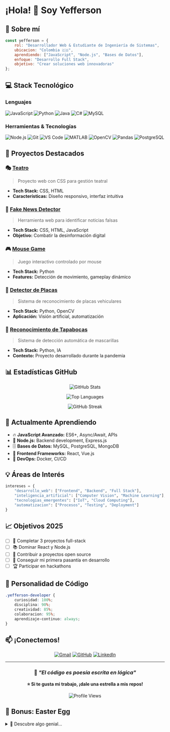 # ¡Hola! 👋 Soy Yefferson

## 🚀 Sobre mí

```javascript
const yefferson = {
    rol: "Desarrollador Web & Estudiante de Ingeniería de Sistemas",
    ubicacion: "Colombia 🇨🇴",
    aprendiendo: ["JavaScript", "Node.js", "Bases de Datos"],
    enfoque: "Desarrollo Full Stack",
    objetivo: "Crear soluciones web innovadoras"
};
```

## 💻 Stack Tecnológico

### Lenguajes
![JavaScript](https://img.shields.io/badge/-JavaScript-F7DF1E?style=flat-square&logo=javascript&logoColor=black)
![Python](https://img.shields.io/badge/-Python-3776AB?style=flat-square&logo=python&logoColor=white)
![Java](https://img.shields.io/badge/-Java-007396?style=flat-square&logo=java&logoColor=white)
![C#](https://img.shields.io/badge/-C%23-239120?style=flat-square&logo=c-sharp&logoColor=white)
![MySQL](https://img.shields.io/badge/-MySQL-4479A1?style=flat-square&logo=mysql&logoColor=white)

### Herramientas & Tecnologías
![Node.js](https://img.shields.io/badge/-Node.js-339933?style=flat-square&logo=node.js&logoColor=white)
![Git](https://img.shields.io/badge/-Git-F05032?style=flat-square&logo=git&logoColor=white)
![VS Code](https://img.shields.io/badge/-VS%20Code-007ACC?style=flat-square&logo=visual-studio-code&logoColor=white)
![MATLAB](https://img.shields.io/badge/-MATLAB-0076A8?style=flat-square&logo=mathworks&logoColor=white)
![OpenCV](https://img.shields.io/badge/-OpenCV-5C3EE8?style=flat-square&logo=opencv&logoColor=white)
![Pandas](https://img.shields.io/badge/-Pandas-150458?style=flat-square&logo=pandas&logoColor=white)
![PostgreSQL](https://img.shields.io/badge/-PostgreSQL-336791?style=flat-square&logo=postgresql&logoColor=white)

## 🎯 Proyectos Destacados

### 🎭 [Teatro](https://github.com/YefferKing/teatro)
> Proyecto web con CSS para gestión teatral
- **Tech Stack:** CSS, HTML
- **Características:** Diseño responsivo, interfaz intuitiva

### 📰 [Fake News Detector](https://github.com/YefferKing/fake-news)
> Herramienta web para identificar noticias falsas
- **Tech Stack:** CSS, HTML, JavaScript
- **Objetivo:** Combatir la desinformación digital

### 🎮 [Mouse Game](https://github.com/YefferKing/mouse_game)
> Juego interactivo controlado por mouse
- **Tech Stack:** Python
- **Features:** Detección de movimiento, gameplay dinámico

### 🚗 [Detector de Placas](https://github.com/YefferKing/Detector-placas)
> Sistema de reconocimiento de placas vehiculares
- **Tech Stack:** Python, OpenCV
- **Aplicación:** Visión artificial, automatización

### 🔧 [Reconocimiento de Tapabocas](https://github.com/YefferKing/reconocimiento_tapabocas)
> Sistema de detección automática de mascarillas
- **Tech Stack:** Python, IA
- **Contexto:** Proyecto desarrollado durante la pandemia

## 📊 Estadísticas GitHub

<div align="center">
  
![GitHub Stats](https://github-readme-stats.vercel.app/api?username=YefferKing&show_icons=true&theme=radical&hide_border=true)

![Top Languages](https://github-readme-stats.vercel.app/api/top-langs/?username=YefferKing&layout=compact&theme=radical&hide_border=true)

![GitHub Streak](https://github-readme-streak-stats.herokuapp.com/?user=YefferKing&theme=radical&hide_border=true)

</div>

## 🌱 Actualmente Aprendiendo

- 🔥 **JavaScript Avanzado:** ES6+, Async/Await, APIs
- 🚀 **Node.js:** Backend development, Express.js
- 🗄️ **Bases de Datos:** MySQL, PostgreSQL, MongoDB
- 🎨 **Frontend Frameworks:** React, Vue.js
- 🔧 **DevOps:** Docker, CI/CD

## 💡 Áreas de Interés

```python
intereses = {
    "desarrollo_web": ["Frontend", "Backend", "Full Stack"],
    "inteligencia_artificial": ["Computer Vision", "Machine Learning"],
    "tecnologias_emergentes": ["IoT", "Cloud Computing"],
    "automatizacion": ["Procesos", "Testing", "Deployment"]
}
```

## 📈 Objetivos 2025

- [ ] 🎯 Completar 3 proyectos full-stack
- [ ] 📚 Dominar React y Node.js
- [ ] 🤝 Contribuir a proyectos open source
- [ ] 💼 Conseguir mi primera pasantía en desarrollo
- [ ] 🏆 Participar en hackathons

## 🎨 Personalidad de Código

```css
.yefferson-developer {
    curiosidad: 100%;
    disciplina: 90%;
    creatividad: 85%;
    colaboracion: 95%;
    aprendizaje-continuo: always;
}
```

## 📫 ¡Conectemos!

<div align="center">

[![Gmail](https://img.shields.io/badge/-yeffersonpeinado@gmail.com-D14836?style=for-the-badge&logo=gmail&logoColor=white)](mailto:yeffersonpeinado@gmail.com)
[![GitHub](https://img.shields.io/badge/-YefferKing-181717?style=for-the-badge&logo=github&logoColor=white)](https://github.com/YefferKing)
[![LinkedIn](https://img.shields.io/badge/-LinkedIn-0077B5?style=for-the-badge&logo=linkedin&logoColor=white)](#)

</div>

---

<div align="center">
  
### 💭 *"El código es poesía escrita en lógica"*

**⭐ Si te gusta mi trabajo, ¡dale una estrella a mis repos!**

![Profile Views](https://komarev.com/ghpvc/?username=YefferKing&color=brightgreen&style=flat-square)

</div>

## 🎁 Bonus: Easter Egg

<details>
<summary>🔮 Descubre algo genial...</summary>

```javascript
function mensajeSecreto() {
    const mensaje = "¡Gracias por visitar mi perfil! 🚀";
    const emoji = "🎉";
    
    console.log(`${mensaje} ${emoji}`);
    
    return "¡Sigamos construyendo el futuro juntos!";
}

mensajeSecreto();
```

</details>
